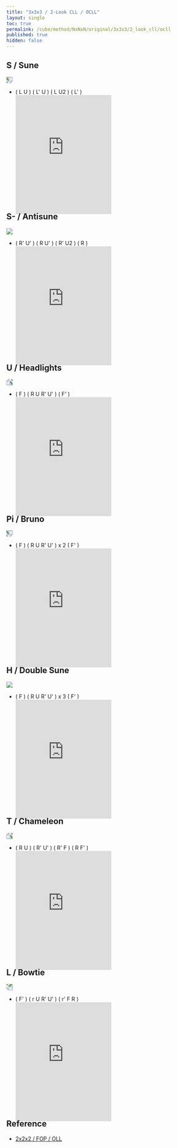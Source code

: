 ```yaml
---
title: "3x3x3 / 2-Look CLL / OCLL"
layout: single
toc: true
permalink: /cube/method/NxNxN/original/3x3x3/2_look_cll/ocll
published: true
hidden: false
---
```


<head>
  <base target="_blank">
  <style>
    .iframe-wrapper {
      overflow      : hidden;
      margin-bottom : -35px;
    }
    iframe {
      width         : 250px;
      height        : 330px;
      margin-top    : -20px;
      border        : none;
    }
    img {
      max-width:100px;
    }
  </style>
</head>



## S / Sune

<a href="https://logiqx.github.io/cubing-algs/html/2lcll.html#case-S">
  <img src="https://www.speedsolving.com/wiki/images/d/db/CxLL_aS_U.jpg" style="transform:rotate(90deg)">
</a>

- ( L U ) ( L' U ) ( L U2 ) ( L' )
  <div class="iframe-wrapper">
    <iframe
      scrolling="no"
      src="https://ruwix.com/widget/3d/?alg=L%20U%20L'%20U%20L%20U2%20L'&colored=u/cm&solved=U-&hover=9&speed=500&flags=canvas"
    ></iframe>
  </div>



## S- / Antisune

<a href="https://logiqx.github.io/cubing-algs/html/2lcll.html#case-AS">
  <img src="https://www.speedsolving.com/wiki/images/c/c7/CxLL_S_U.jpg">
</a>

- ( R' U' ) ( R U' ) ( R' U2 ) ( R )
  <div class="iframe-wrapper">
    <iframe
      scrolling="no"
      src="https://ruwix.com/widget/3d/?alg=R'%20U'%20R%20U'%20R'%20U2'%20R&colored=u/cm&solved=U-&hover=9&speed=500&flags=canvas"
    ></iframe>
  </div>



## U / Headlights

<a href="https://logiqx.github.io/cubing-algs/html/2lcll.html#case-U">
  <img src="https://www.speedsolving.com/wiki/images/d/d8/CxLL_U_U.jpg" style="transform:rotate(-90deg)">
</a>

- ( F ) ( R U R' U' ) ( F' )
  <div class="iframe-wrapper">
    <iframe
      scrolling="no"
      src="https://ruwix.com/widget/3d/?alg=F%20R%20U%20R'%20U'%20F'&colored=u/cm&solved=U-&hover=9&speed=500&flags=canvas"
    ></iframe>
  </div>



## Pi / Bruno

<a href="https://logiqx.github.io/cubing-algs/html/2lcll.html#case-Pi">
  <img src="https://www.speedsolving.com/wiki/images/e/ec/CxLL_Pi_U_imp.jpg" style="transform:rotate(90deg)">
</a>

- ( F ) ( R U R' U' ) x 2 ( F' )
  <div class="iframe-wrapper">
    <iframe
      scrolling="no"
      src="https://ruwix.com/widget/3d/?alg=F%20R%20U%20R'%20U'%20R%20U%20R'%20U'%20F'&colored=u/cm&solved=U-&hover=9&speed=500&flags=canvas"
    ></iframe>
  </div>



## H / Double Sune

<a href="https://logiqx.github.io/cubing-algs/html/2lcll.html#case-H">
  <img src="https://www.speedsolving.com/wiki/images/6/68/CxLL_H_U.jpg">
</a>

- ( F ) ( R U R' U' ) x 3 ( F' )
  <div class="iframe-wrapper">
    <iframe
      scrolling="no"
      src="https://ruwix.com/widget/3d/?alg=F%20R%20U%20R'%20U'%20R%20U%20R'%20U'%20R%20U%20R'%20U'%20F'&colored=u/cm&solved=U-&hover=9&speed=500&flags=canvas"
    ></iframe>
  </div>



## T / Chameleon

<a href="https://logiqx.github.io/cubing-algs/html/2lcll.html#case-T">
  <img src="https://www.speedsolving.com/wiki/images/4/45/CxLL_T_U.jpg" style="transform:rotate(-90deg)">
</a>

- ( R U ) ( R' U' ) ( R' F ) ( R F' )
  <div class="iframe-wrapper">
    <iframe
      scrolling="no"
      src="https://ruwix.com/widget/3d/?alg=R%20U%20R'%20U'%20R'%20F%20R%20F'&colored=u/cm&solved=U-&hover=9&speed=500&flags=canvas"
    ></iframe>
  </div>



## L / Bowtie

<a href="https://logiqx.github.io/cubing-algs/html/2lcll.html#case-L">
  <img src="https://www.speedsolving.com/wiki/images/f/f8/CxLL_L_U.jpg" style="transform:rotate(180deg)">
</a>

- ( F' ) ( r U R' U' ) ( r' F R )
  <div class="iframe-wrapper">
    <iframe
      scrolling="no"
      src="https://ruwix.com/widget/3d/?alg=F'%20r%20U%20R'%20U'%20r'%20F%20R&colored=u/cm&solved=U-&hover=9&speed=500&flags=canvas"
    ></iframe>
  </div>



## Reference

- [2x2x2 / FOP / OLL](/cube/method/NxNxN/original/2x2x2/fop/oll)
